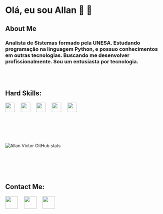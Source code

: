  # **Olá, eu sou Allan**  🤙 👋

## **About Me**

### Analista de Sistemas formado pela UNESA. Estudando programação na linguagem Python, e possuo conhecimentos em outras tecnologias. Buscando me desenvolver profissionalmente. Sou um entusiasta por tecnologia. 

</br>
</br>


## Hard Skills:</br>
<img src="https://emojis.slackmojis.com/emojis/images/1450319444/32/python.png?1450319444" width="30" height="30"/> &nbsp; &nbsp;
<img src="https://emojis.slackmojis.com/emojis/images/1450441296/151/javascript.png?1450441296" width="30" height="30" /> &nbsp; &nbsp;
<img src="https://emojis.slackmojis.com/emojis/images/1470343792/719/html5.png?1470343792" width="30" height="30" /> &nbsp; &nbsp;
<img src="https://emojis.slackmojis.com/emojis/images/1497185511/2411/css.jpg?1497185511" width="30" height="30" /> &nbsp; &nbsp;
<img src="https://emojis.slackmojis.com/emojis/images/1483054030/1541/django.png?1483054030" width="30" height="30"/> &nbsp; &nbsp;
 
</br>
</br>
</br>
</br>

![Allan Victor GitHub stats](https://github-readme-stats.vercel.app/api?username=AllanVictorDeveloper&show_icons=true&theme=dracula)

</br>
</br>
</br>
</br>

## Contact Me:
<a href="https://www.linkedin.com/in/allan-victor-442153220/"  style="text-decoration:none" ><img src="https://emojis.slackmojis.com/emojis/images/1470343326/711/linkedin.png?1470343326"  width="40" height="40" />
</a> &nbsp; &nbsp;
<a href="https://www.instagram.com/allandev91/"  style="text-decoration:none" ><img src="https://emojis.slackmojis.com/emojis/images/1467306728/632/instagram.png?1467306728"  width="40" height="40" />
</a> &nbsp; &nbsp;
<a href="mailto:allanvictor.developer@gmail.com"  style="text-decoration:none" ><img src="https://emojis.slackmojis.com/emojis/images/1450319444/38/gmail.png?1450319444"   width="40" height="40" />
</a>
